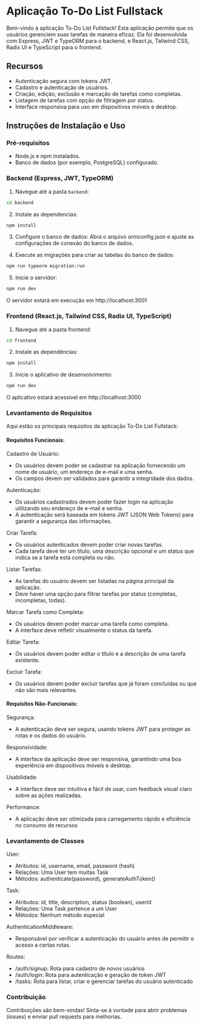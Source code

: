 # Aplicação To-Do List Fullstack

Bem-vindo à aplicação To-Do List Fullstack! Esta aplicação permite que os usuários gerenciem suas tarefas de maneira eficaz. Ela foi desenvolvida com Express, JWT e TypeORM para o backend, e React.js, Tailwind CSS, Radix UI e TypeScript para o frontend.

## Recursos

- Autenticação segura com tokens JWT.
- Cadastro e autenticação de usuários.
- Criação, edição, exclusão e marcação de tarefas como completas.
- Listagem de tarefas com opção de filtragem por status.
- Interface responsiva para uso em dispositivos móveis e desktop.

## Instruções de Instalação e Uso

### Pré-requisitos

- Node.js e npm instalados.
- Banco de dados (por exemplo, PostgreSQL) configurado.

### Backend (Express, JWT, TypeORM)

1. Navegue até a pasta `backend`:

```bash
cd backend
```

2. Instale as dependencias:
```bash
npm install
```
3. Configure o banco de dados: Abra o arquivo ormconfig.json e ajuste as configurações de conexão do banco de dados.

4. Execute as migrações para criar as tabelas do banco de dados:
```bash
npm run typeorm migration:run
```
5. Inicie o servidor:
```bash
npm run dev
```
O servidor estará em execução em http://localhost:3001

### Frontend (React.js, Tailwind CSS, Radix UI, TypeScript)
1. Navegue até a pasta frontend:
```bash
cd frontend
```
2. Instale as dependências:
```bash
npm install
```
3. Inicie o aplicativo de desenvolvimento:
```bash
npm run dev
```
O aplicativo estará acessível em http://localhost:3000

### Levantamento de Requisitos

Aqui estão os principais requisitos da aplicação To-Do List Fullstack:

#### Requisitos Funcionais:

Cadastro de Usuário:

+ Os usuários devem poder se cadastrar na aplicação fornecendo um nome de usuário, um endereço de e-mail e uma senha.
+ Os campos devem ser validados para garantir a integridade dos dados.

Autenticação:

+ Os usuários cadastrados devem poder fazer login na aplicação utilizando seu endereço de e-mail e senha.
+ A autenticação será baseada em tokens JWT (JSON Web Tokens) para garantir a segurança das informações.

Criar Tarefa:

+ Os usuários autenticados devem poder criar novas tarefas.
+ Cada tarefa deve ter um título, uma descrição opcional e um status que indica se a tarefa está completa ou não.

Listar Tarefas:

+ As tarefas do usuário devem ser listadas na página principal da aplicação.
+ Deve haver uma opção para filtrar tarefas por status (completas, incompletas, todas).

Marcar Tarefa como Completa:

+ Os usuários devem poder marcar uma tarefa como completa.
+ A interface deve refletir visualmente o status da tarefa.

Editar Tarefa:

+ Os usuários devem poder editar o título e a descrição de uma tarefa existente.

Excluir Tarefa:

+ Os usuários devem poder excluir tarefas que já foram concluídas ou que não são mais relevantes.

#### Requisitos Não-Funcionais:

Segurança:

+ A autenticação deve ser segura, usando tokens JWT para proteger as rotas e os dados do usuário.

Responsividade:

+ A interface da aplicação deve ser responsiva, garantindo uma boa experiência em dispositivos móveis e desktop.

Usabilidade:

+ A interface deve ser intuitiva e fácil de usar, com feedback visual claro sobre as ações realizadas.

Performance:

+ A aplicação deve ser otimizada para carregamento rápido e eficiência no consumo de recursos

### Levantamento de Classes 

User:

+ Atributos: id, username, email, password (hash)
+  Relações: Uma User tem muitas Task
+  Métodos: authenticate(password), generateAuthToken()

Task:

+ Atributos: id, title, description, status (boolean), userId
+ Relações: Uma Task pertence a um User
+ Métodos: Nenhum método especial

AuthenticationMiddleware:

+ Responsável por verificar a autenticação do usuário antes de permitir o acesso a certas rotas.

Routes:

+ /auth/signup: Rota para cadastro de novos usuários
+ /auth/login: Rota para autenticação e geração de token JWT
+ /tasks: Rota para listar, criar e gerenciar tarefas do usuário autenticado

### Contribuição

Contribuições são bem-vindas! Sinta-se à vontade para abrir problemas (issues) e enviar pull requests para melhorias.

